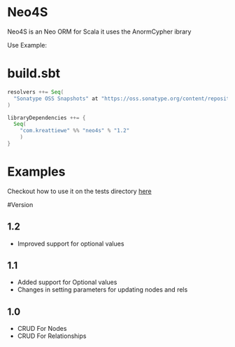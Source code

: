 # Neo4S
Neo4S is an Neo ORM for Scala it uses the AnormCypher ibrary

Use Example:

# build.sbt

```scala
resolvers ++= Seq(
  "Sonatype OSS Snapshots" at "https://oss.sonatype.org/content/repositories/snapshots"
)

libraryDependencies ++= {
  Seq(
    "com.kreattiewe" %% "neo4s" % "1.2"  
    )
}

```

# Examples
Checkout how to use it on the tests directory [here](https://github.com/mrkaspa/Neo4S/blob/master/src/test/scala/graph/model/orm/NeoORMSpec.scala)

#Version

## 1.2

- Improved support for optional values

## 1.1

- Added support for Optional values
- Changes in setting parameters for updating nodes and rels

## 1.0

- CRUD For Nodes
- CRUD For Relationships
  